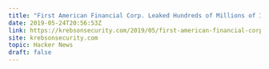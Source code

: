 ```yaml
---
title: "First American Financial Corp. Leaked Hundreds of Millions of Insurance Records"
date: 2019-05-24T20:56:53Z
link: https://krebsonsecurity.com/2019/05/first-american-financial-corp-leaked-hundreds-of-millions-of-title-insurance-records/?utm_medium=RSS&utm_source=hune
site: krebsonsecurity.com
topic: Hacker News
draft: false
---
```

